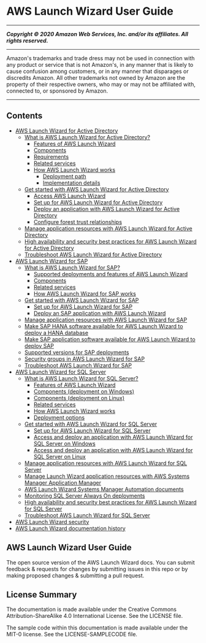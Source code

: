 # AWS Launch Wizard User Guide

-----
*****Copyright &copy; 2020 Amazon Web Services, Inc. and/or its affiliates. All rights reserved.*****

-----
Amazon's trademarks and trade dress may not be used in 
     connection with any product or service that is not Amazon's, 
     in any manner that is likely to cause confusion among customers, 
     or in any manner that disparages or discredits Amazon. All other 
     trademarks not owned by Amazon are the property of their respective
     owners, who may or may not be affiliated with, connected to, or 
     sponsored by Amazon.

-----
## Contents
+ [AWS Launch Wizard for Active Directory](launch-wizard-active-directory-landing.md)
   + [What is AWS Launch Wizard for Active Directory?](what-is-launch-wizard-active-directory.md)
      + [Features of AWS Launch Wizard](launch-wizard-ad-features.md)
      + [Components](launch-wizard-ad-components.md)
      + [Requirements](launch-wizard-ad-requirements.md)
      + [Related services](lw-ad-related-services.md)
      + [How AWS Launch Wizard works](how-launch-wizard-ad-works.md)
         + [Deployment path](launch-wizard-ad-deployment-options.md)
         + [Implementation details](launch-wizard-ad-implementation.md)
   + [Get started with AWS Launch Wizard for Active Directory](launch-wizard-ad-getting-started.md)
      + [Access AWS Launch Wizard](accessing-launch-wizard-ad.md)
      + [Set up for AWS Launch Wizard for Active Directory](launch-wizard-ad-setting-up.md)
      + [Deploy an application with AWS Launch Wizard for Active Directory](launch-wizard-ad-deploying.md)
      + [Configure forest trust relationships](launch-wizard-ad-create-trusts.md)
   + [Manage application resources with AWS Launch Wizard for Active Directory](launch-wizard-ad-managing.md)
   + [High availability and security best practices for AWS Launch Wizard for Active Directory](launch-wizard-ad-best-practices.md)
   + [Troubleshoot AWS Launch Wizard for Active Directory](launch-wizard-ad-troubleshooting.md)
+ [AWS Launch Wizard for SAP](launch-wizard-sap.md)
   + [What is AWS Launch Wizard for SAP?](what-is-launch-wizard-sap.md)
      + [Supported deployments and features of AWS Launch Wizard](launch-wizard-sap-deployments.md)
      + [Components](launch-wizard-sap-components.md)
      + [Related services](related-services-sap.md)
      + [How AWS Launch Wizard for SAP works](how-launch-wizard-sap-works.md)
   + [Get started with AWS Launch Wizard for SAP](launch-wizard-sap-getting-started.md)
      + [Set up for AWS Launch Wizard for SAP](launch-wizard-sap-setting-up.md)
      + [Deploy an SAP application with AWS Launch Wizard](launch-wizard-sap-deploying.md)
   + [Manage application resources with AWS Launch Wizard for SAP](launch-wizard-sap-managing.md)
   + [Make SAP HANA software available for AWS Launch Wizard to deploy a HANA database](launch-wizard-sap-structure.md)
   + [Make SAP application software available for AWS Launch Wizard to deploy SAP](launch-wizard-sap-software-install-details.md)
   + [Supported versions for SAP deployments](launch-wizard-sap-versions.md)
   + [Security groups in AWS Launch Wizard for SAP](launch-wizard-sap-security-groups.md)
   + [Troubleshoot AWS Launch Wizard for SAP](launch-wizard-sap-troubleshooting.md)
+ [AWS Launch Wizard for SQL Server](launch-wizard-sql.md)
   + [What is AWS Launch Wizard for SQL Server?](what-is-launch-wizard.md)
      + [Features of AWS Launch Wizard](launch-wizard-features.md)
      + [Components (deployment on Windows)](launch-wizard-components.md)
      + [Components (deployment on Linux)](launch-wizard-components-linux.md)
      + [Related services](related-services.md)
      + [How AWS Launch Wizard works](how-launch-wizard-works.md)
      + [Deployment options](launch-wizard-deployment-options.md)
   + [Get started with AWS Launch Wizard for SQL Server](launch-wizard-getting-started.md)
      + [Set up for AWS Launch Wizard for SQL Server](launch-wizard-setting-up.md)
      + [Access and deploy an application with AWS Launch Wizard for SQL Server on Windows](launch-wizard-deploying.md)
      + [Access and deploy an application with AWS Launch Wizard for SQL Server on Linux](launch-wizard-deploying-linux.md)
   + [Manage application resources with AWS Launch Wizard for SQL Server](launch-wizard-managing.md)
   + [Manage Launch Wizard application resources with AWS Systems Manager Application Manager](launch-wizard-sql-app-manager.md)
   + [AWS Launch Wizard Systems Manager Automation documents](launch-wizard-sql-provided-runbooks.md)
   + [Monitoring SQL Server Always On deployments](launch-wizard-sql-monitoring.md)
   + [High availability and security best practices for AWS Launch Wizard for SQL Server](launch-wizard-best-practices.md)
   + [Troubleshoot AWS Launch Wizard for SQL Server](launch-wizard-troubleshooting.md)
+ [AWS Launch Wizard security](launch-wizard-security.md)
+ [AWS Launch Wizard documentation history](doc-history.md)

## AWS Launch Wizard User Guide

The open source version of the AWS Launch Wizard docs. You can submit feedback & requests for changes by submitting issues in this repo or by making proposed changes & submitting a pull request.

## License Summary

The documentation is made available under the Creative Commons Attribution-ShareAlike 4.0 International License. See the LICENSE file.

The sample code within this documentation is made available under the MIT-0 license. See the LICENSE-SAMPLECODE file.
